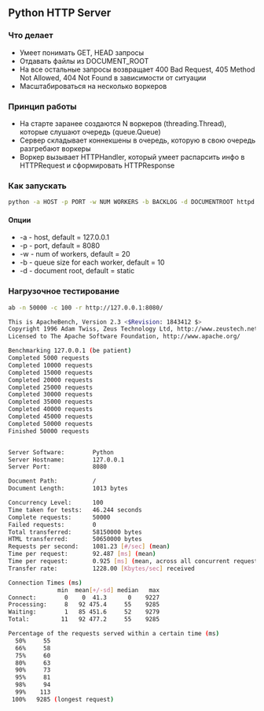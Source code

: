 ## Python HTTP Server

### Что делает
- Умеет понимать GET, HEAD запросы
- Отдавать файлы из DOCUMENT_ROOT
- На все остальные запросы возвращает 400 Bad Request, 405 Method Not Allowed, 404 Not Found в зависимости от ситуации
- Масштабироваться на несколько воркеров

### Принцип работы
- На старте заранее создаются N воркеров (threading.Thread), которые слушают очередь (queue.Queue)
- Сервер складывает коннекшены в очередь, которую в свою очередь разгребают воркеры
- Воркер вызывает HTTPHandler, который умеет распарсить инфо в HTTPRequest и сформировать HTTPResponse

### Как запускать
``` sh
python -a HOST -p PORT -w NUM WORKERS -b BACKLOG -d DOCUMENTROOT httpd.py
```

#### Опции
- -a - host, default = 127.0.0.1
- -p - port, default = 8080
- -w - num of workers, default = 20
- -b - queue size for each worker, default = 10
- -d - document root, default = static

### Нагрузочное тестирование

``` sh
ab -n 50000 -c 100 -r http://127.0.0.1:8080/

This is ApacheBench, Version 2.3 <$Revision: 1843412 $>
Copyright 1996 Adam Twiss, Zeus Technology Ltd, http://www.zeustech.net/
Licensed to The Apache Software Foundation, http://www.apache.org/

Benchmarking 127.0.0.1 (be patient)
Completed 5000 requests
Completed 10000 requests
Completed 15000 requests
Completed 20000 requests
Completed 25000 requests
Completed 30000 requests
Completed 35000 requests
Completed 40000 requests
Completed 45000 requests
Completed 50000 requests
Finished 50000 requests


Server Software:        Python
Server Hostname:        127.0.0.1
Server Port:            8080

Document Path:          /
Document Length:        1013 bytes

Concurrency Level:      100
Time taken for tests:   46.244 seconds
Complete requests:      50000
Failed requests:        0
Total transferred:      58150000 bytes
HTML transferred:       50650000 bytes
Requests per second:    1081.23 [#/sec] (mean)
Time per request:       92.487 [ms] (mean)
Time per request:       0.925 [ms] (mean, across all concurrent requests)
Transfer rate:          1228.00 [Kbytes/sec] received

Connection Times (ms)
              min  mean[+/-sd] median   max
Connect:        0    0  41.3      0    9227
Processing:     8   92 475.4     55    9285
Waiting:        1   85 451.6     52    9279
Total:         11   92 477.2     55    9285

Percentage of the requests served within a certain time (ms)
  50%     55
  66%     58
  75%     60
  80%     63
  90%     73
  95%     81
  98%     94
  99%    113
 100%   9285 (longest request)
```